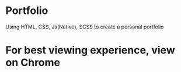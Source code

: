 # Portfolio
Using HTML, CSS, Js(Native), SCSS to create a personal portfolio 

# For best viewing experience, view on Chrome

